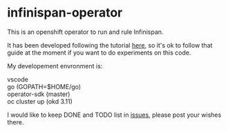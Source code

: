 # infinispan-operator
This is an openshift operator to run and rule Infinispan.

It has been developed following the tutorial [here](https://github.com/operator-framework/operator-sdk/blob/master/doc/user-guide.md), so it's ok to follow that guide at the moment if you want to do experiments  on this code.

My developement envronment is:

vscode  
go (GOPATH=$HOME/go)  
operator-sdk (master)  
oc cluster up (okd 3.11)

I would like to keep DONE and TODO list in [issues](https://github.com/rigazilla/infinispan-operator/issues), please post your wishes there.

